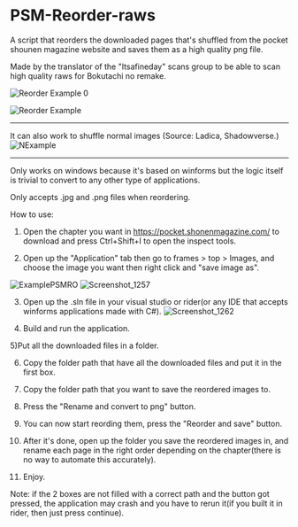 # PSM-Reorder-raws
A script that reorders the downloaded pages that's shuffled from the pocket shounen magazine website and saves them as a high quality png file.

Made by the translator of the "Itsafineday" scans group to be able to scan high quality raws for Bokutachi no remake.

![Reorder Example 0](https://user-images.githubusercontent.com/32362046/119033532-fd9bd700-b9b5-11eb-86bd-3c79e89567c7.png)

![Reorder Example](https://user-images.githubusercontent.com/32362046/119033582-0d1b2000-b9b6-11eb-8cf6-e302f3a39121.png)

------------------------------
It can also work to shuffle normal images (Source: Ladica, Shadowverse.)
![NExample](https://user-images.githubusercontent.com/32362046/119096137-df68c200-ba1b-11eb-8e8b-c00b3a9fde4b.png)

------------------------------

Only works on windows because it's based on winforms but the logic itself is trivial to convert to any other type of applications.

Only accepts .jpg and .png files when reordering.

How to use:

1) Open the chapter you want in https://pocket.shonenmagazine.com/ to download and press Ctrl+Shift+I to open the inspect tools.

2) Open up the "Application" tab then go to frames > top > Images, and choose the image you want then right click and "save image as".

![ExamplePSMRO](https://user-images.githubusercontent.com/32362046/119030943-31293200-b9b3-11eb-95de-6972c2ddf8d0.jpg)
![Screenshot_1257](https://user-images.githubusercontent.com/32362046/119030502-a3e5dd80-b9b2-11eb-8fce-d5cd6d30f2b4.png)

3) Open up the .sln file in your visual studio or rider(or any IDE that accepts winforms applications made with C#). 
![Screenshot_1262](https://user-images.githubusercontent.com/32362046/119032518-ee685980-b9b4-11eb-9fe9-9d8f535e220d.png)

4) Build and run the application.

5)Put all the downloaded files in a folder.

6) Copy the folder path that have all the downloaded files and put it in the first box.

7) Copy the folder path that you want to save the reordered images to. 

8) Press the "Rename and convert to png" button.

9) You can now start reording them, press the "Reorder and save" button.

10) After it's done, open up the folder you save the reordered images in, and rename each page in the right order depending on the chapter(there is no way to automate this accurately).

11) Enjoy.

Note: if the 2 boxes are not filled with a correct path and the button got pressed, the application may crash and you have to rerun it(if you built it in rider, then just press continue).
